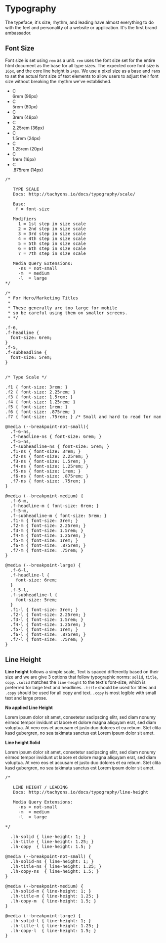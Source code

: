 # Typography

The typeface, it's size, rhythm, and leading have almost everything to do with the feel and personality of a website or application. It's the first brand ambassador.

## Font Size

Font size is set using `rem` as a unit. `rem` uses the font size set for the entire html document as the base for all type sizes. The expected core font size is `16px`, and the core line height is `24px`. We use a pixel size as a base and `rem`s to set the actual font size of text elements to allow users to adjust their font size without breaking the rhythm we've established.

<ul class="list">
  <li><span class="f-headline lh-solid b">C</span><br><span class="f5">6rem (96px)</span></li>
  <li><span class="f-subheadline lh-solid b">C</span><br><span class="f5">5rem (80px)</span></li>
  <li><span class="f1 lh-copy b">C</span><br><span class="f5">3rem (48px)</span></li>
  <li><span class="f2 lh-copy b">C</span><br><span class="f5">2.25rem (36px)</span></li>
  <li><span class="f3 lh-copy b">C</span><br><span class="f5">1.5rem (24px)</span></li>
  <li><span class="f4 lh-copy b">C</span><br><span class="f5">1.25rem (20px)</span></li>
  <li><span class="f5 lh-copy b">C</span><br><span class="f5">1rem (16px)</span></li>
  <li><span class="f6 lh-copy b">C</span><br><span class="f5">.875rem (14px)</span></li>
</ul>

<pre>
/*

   TYPE SCALE
   Docs: http://tachyons.io/docs/typography/scale/

   Base:
    f = font-size

   Modifiers
     1 = 1st step in size scale
     2 = 2nd step in size scale
     3 = 3rd step in size scale
     4 = 4th step in size scale
     5 = 5th step in size scale
     6 = 6th step in size scale
     7 = 7th step in size scale

   Media Query Extensions:
     -ns = not-small
     -m  = medium
     -l  = large
*/

/*
 * For Hero/Marketing Titles
 *
 * These generally are too large for mobile
 * so be careful using them on smaller screens.
 * */

.f-6,
.f-headline {
  font-size: 6rem;
}
.f-5,
.f-subheadline {
  font-size: 5rem;
}


/* Type Scale */

.f1 { font-size: 3rem; }
.f2 { font-size: 2.25rem; }
.f3 { font-size: 1.5rem; }
.f4 { font-size: 1.25rem; }
.f5 { font-size: 1rem; }
.f6 { font-size: .875rem; }
.f7 { font-size: .75rem; } /* Small and hard to read for many people so use with extreme caution */

@media (--breakpoint-not-small){
  .f-6-ns,
  .f-headline-ns { font-size: 6rem; }
  .f-5-ns,
  .f-subheadline-ns { font-size: 5rem; }
  .f1-ns { font-size: 3rem; }
  .f2-ns { font-size: 2.25rem; }
  .f3-ns { font-size: 1.5rem; }
  .f4-ns { font-size: 1.25rem; }
  .f5-ns { font-size: 1rem; }
  .f6-ns { font-size: .875rem; }
  .f7-ns { font-size: .75rem; }
}

@media (--breakpoint-medium) {
  .f-6-m,
  .f-headline-m { font-size: 6rem; }
  .f-5-m,
  .f-subheadline-m { font-size: 5rem; }
  .f1-m { font-size: 3rem; }
  .f2-m { font-size: 2.25rem; }
  .f3-m { font-size: 1.5rem; }
  .f4-m { font-size: 1.25rem; }
  .f5-m { font-size: 1rem; }
  .f6-m { font-size: .875rem; }
  .f7-m { font-size: .75rem; }
}

@media (--breakpoint-large) {
  .f-6-l,
  .f-headline-l {
    font-size: 6rem;
  }
  .f-5-l,
  .f-subheadline-l {
    font-size: 5rem;
  }
  .f1-l { font-size: 3rem; }
  .f2-l { font-size: 2.25rem; }
  .f3-l { font-size: 1.5rem; }
  .f4-l { font-size: 1.25rem; }
  .f5-l { font-size: 1rem; }
  .f6-l { font-size: .875rem; }
  .f7-l { font-size: .75rem; }
}
</pre>

## Line Height

**Line height** follows a simple scale, Text is spaced differently based on their size and we are give 3 options that follow typographic norms: `solid`, `title`, `copy`. `.solid` matches the `line-height` to the text's font-size, which is preferred for large text and headlines. `.title` should be used for titles and `.copy` should be used for all copy and text. `.copy` is most legible with small text and large prose.

**No applied Line Height**

<p class="f5">Lorem ipsum dolor sit amet, consetetur sadipscing elitr, sed diam nonumy eirmod tempor invidunt ut labore et dolore magna aliquyam erat, sed diam voluptua. At vero eos et accusam et justo duo dolores et ea rebum. Stet clita kasd gubergren, no sea takimata sanctus est Lorem ipsum dolor sit amet.</p>

**Line height Solid**

<p class="f5 lh-solid">Lorem ipsum dolor sit amet, consetetur sadipscing elitr, sed diam nonumy eirmod tempor invidunt ut labore et dolore magna aliquyam erat, sed diam voluptua. At vero eos et accusam et justo duo dolores et ea rebum. Stet clita kasd gubergren, no sea takimata sanctus est Lorem ipsum dolor sit amet.</p>

<pre>
/*

   LINE HEIGHT / LEADING
   Docs: http://tachyons.io/docs/typography/line-height

   Media Query Extensions:
     -ns = not-small
     -m  = medium
     -l  = large

*/

  .lh-solid { line-height: 1; }
  .lh-title { line-height: 1.25; }
  .lh-copy  { line-height: 1.5; }

@media (--breakpoint-not-small) {
  .lh-solid-ns { line-height: 1; }
  .lh-title-ns { line-height: 1.25; }
  .lh-copy-ns  { line-height: 1.5; }
}

@media (--breakpoint-medium) {
  .lh-solid-m { line-height: 1; }
  .lh-title-m { line-height: 1.25; }
  .lh-copy-m  { line-height: 1.5; }
}

@media (--breakpoint-large) {
  .lh-solid-l { line-height: 1; }
  .lh-title-l { line-height: 1.25; }
  .lh-copy-l  { line-height: 1.5; }
}
</pre>
